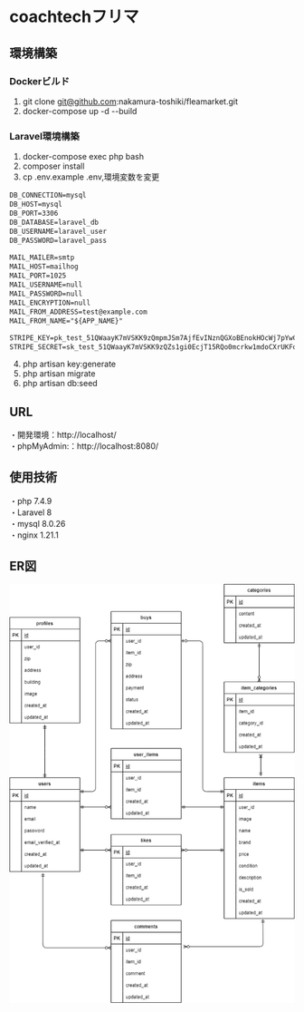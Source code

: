 # coachtechフリマ

## 環境構築
### Dockerビルド
1. git clone git@github.com:nakamura-toshiki/fleamarket.git  
2. docker-compose up -d --build
### Laravel環境構築
1. docker-compose exec php bash  
2. composer install  
3. cp .env.example .env,環境変数を変更  
``` text
DB_CONNECTION=mysql
DB_HOST=mysql
DB_PORT=3306
DB_DATABASE=laravel_db
DB_USERNAME=laravel_user
DB_PASSWORD=laravel_pass
```
``` text
MAIL_MAILER=smtp
MAIL_HOST=mailhog
MAIL_PORT=1025
MAIL_USERNAME=null
MAIL_PASSWORD=null
MAIL_ENCRYPTION=null
MAIL_FROM_ADDRESS=test@example.com
MAIL_FROM_NAME="${APP_NAME}"
```
``` text
STRIPE_KEY=pk_test_51QWaayK7mVSKK9zQmpmJSm7AjfEvINznQGXoBEnokHOcWj7pYwC5HoPJa8Q7O6hPTjIEyA8G6yyNsnOleiaGXhNN007XU5vnmw
STRIPE_SECRET=sk_test_51QWaayK7mVSKK9zQZs1gi0EcjT15RQo0mcrkw1mdoCXrUKFqmEw2LXg5KZz75LaYZaMNDeeFRPZkLgkRJBJLswpp002RuTqNgO
```
4. php artisan key:generate  
5. php artisan migrate  
6. php artisan db:seed  
## URL
・開発環境：http://localhost/  
・phpMyAdmin:：http://localhost:8080/
## 使用技術
・php 7.4.9  
・Laravel 8  
・mysql 8.0.26  
・nginx 1.21.1
## ER図
![drowio](https://github.com/nakamura-toshiki/fleamarket/blob/main/.drawio.png?raw=true)
